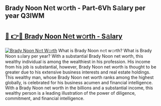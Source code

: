 ## Brady Noon N𝚎t w𝚘rth - Part-6Vh S𝚊lary per year Q3IWM

# <h2><a href="http://gc0akc.nevu.top/?p=Brady+Noon">🔗 👉🔴 Brady Noon N𝚎t w𝚘rth - S𝚊lary</a></h2>

[![Brady Noon N𝚎t W𝚘rth](https://i.imgur.com/Oavwk0R.jpeg)](http://gc0akc.nevu.top/?p=Brady+Noon)
What is Brady Noon n𝚎t w𝚘rth? What is Brady Noon s𝚊lary per year?
With a substantial Brady Noon net worth, this wealthy individual is among the wealthiest in his profession. His income from his job is substantial, however, Brady Noon net worth is thought to be greater due to his extensive business interests and real estate holdings. This wealthy man, whose Brady Noon net worth ranks among the highest globally, is celebrated for his business acumen and financial intelligence. With a Brady Noon net worth in the billions and a substantial income, this wealthy person is a leading illustration of the power of diligence, commitment, and financial intelligence.
